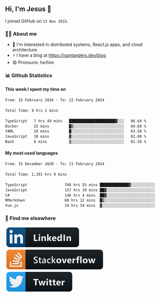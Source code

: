 ## Hi, I'm Jesus 👋

I joined GitHub on `13 Nov 2015`.

<!-- Talking about you -->

### 👨‍💻 About me

- 👦 I'm interested in distributed systems, React.js apps, and cloud architecture.
- ⚡️ I have a blog at <https://jsantanders.dev/blog>
- 😄 Pronouns: he/him

### 📊 Github Statistics

#### This week I spent my time on

<!--START_SECTION:weekly-->

```txt
From: 15 February 2024 - To: 22 February 2024

Total Time: 9 hrs 2 mins

TypeScript   7 hrs 49 mins   █████████████████████▓░░░   86.64 %
Docker       25 mins         █▒░░░░░░░░░░░░░░░░░░░░░░░   04.69 %
YAML         19 mins         █░░░░░░░░░░░░░░░░░░░░░░░░   03.58 %
JavaScript   10 mins         ▓░░░░░░░░░░░░░░░░░░░░░░░░   02.00 %
Bash         8 mins          ▒░░░░░░░░░░░░░░░░░░░░░░░░   01.58 %
```

<!--END_SECTION:weekly-->

#### My most used languages

<!--START_SECTION:alltime-->

```txt
From: 15 December 2020 - To: 21 February 2024

Total Time: 1,391 hrs 9 mins

TypeScript                 768 hrs 55 mins █████████████▓░░░░░░░░░░░   55.27 %
JavaScript                 157 hrs 39 mins ██▓░░░░░░░░░░░░░░░░░░░░░░   11.33 %
C#                         146 hrs 4 mins  ██▓░░░░░░░░░░░░░░░░░░░░░░   10.50 %
RMarkdown                  68 hrs 12 mins  █▒░░░░░░░░░░░░░░░░░░░░░░░   04.90 %
Vue.js                     34 hrs 54 mins  ▓░░░░░░░░░░░░░░░░░░░░░░░░   02.51 %
```

<!--END_SECTION:alltime-->

### 📢 Find me elsewhere

<p>
  <a target="_blank" href="https://linkedin.com/in/jsantanders">
    <img src="https://github.com/jsantanders/jsantanders/blob/master/img/linkedin.svg" alt="LinkedIn" style="vertical-align:top; margin:4px">
  </a>
  
  <a target="_blank" href="https://stackoverflow.com/users/7318331/jesus-santander">
    <img src="https://github.com/jsantanders/jsantanders/blob/master/img/stackoverflow.svg" alt="StackOverflow" style="vertical-align:top; margin:4px">
  </a>
  
  <a target="_blank" href="http://twitter.com/jsantanders">
    <img src="https://github.com/jsantanders/jsantanders/blob/master/img/twitter.svg" alt="Twitter" style="vertical-align:top; margin:4px">
  </a>
</p>
